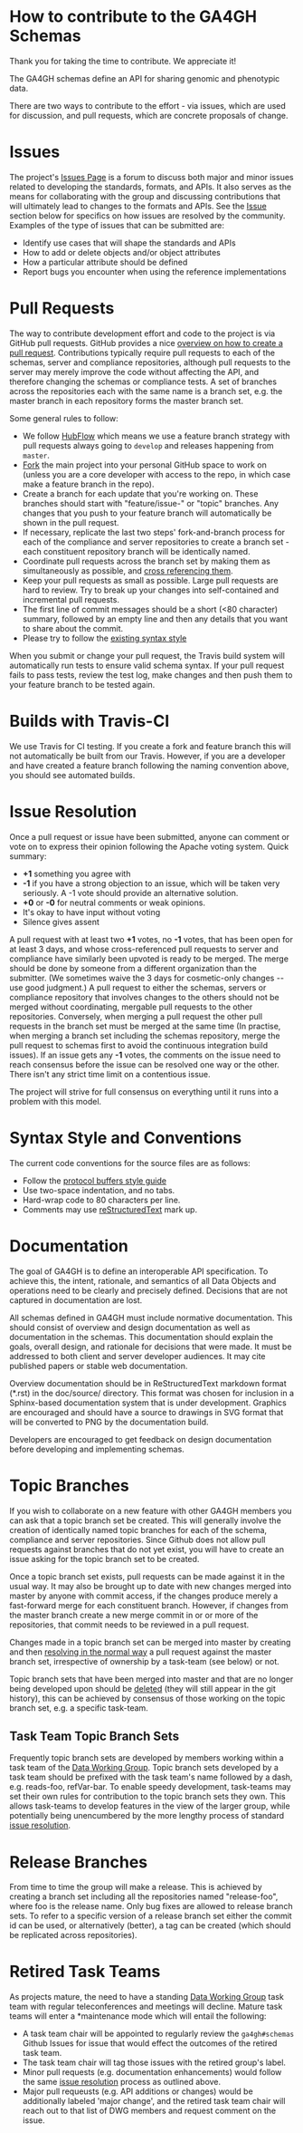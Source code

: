 How to contribute to the GA4GH Schemas
======================================

Thank you for taking the time to contribute. We appreciate it!

The GA4GH schemas define an API for sharing genomic and phenotypic data.

There are two ways to contribute to the effort - via issues, which are
used for discussion, and pull requests, which are concrete proposals of
change.

Issues
======

The project's [Issues
Page](https://github.com/ga4gh/ga4gh-schemas/issues) is a forum to
discuss both major and minor issues related to developing the standards,
formats, and APIs. It also serves as the means for collaborating with
the group and discussing contributions that will ultimately lead to
changes to the formats and APIs. See the [Issue](#issue_resolution)
section below for specifics on how issues are resolved by the community.
Examples of the type of issues that can be submitted are:

-   Identify use cases that will shape the standards and APIs
-   How to add or delete objects and/or object attributes
-   How a particular attribute should be defined
-   Report bugs you encounter when using the reference implementations

Pull Requests
=============

The way to contribute development effort and code to the project is via
GitHub pull requests. GitHub provides a nice [overview on how to create
a pull
request](https://help.github.com/articles/creating-a-pull-request).
Contributions typically require pull requests to each of the schemas,
server and compliance repositories, although pull requests to the server
may merely improve the code without affecting the API, and therefore
changing the schemas or compliance tests. A set of branches across the
repositories each with the same name is a branch set, e.g. the master
branch in each repository forms the master branch set.

Some general rules to follow:
-   We follow [HubFlow](https://datasift.github.io/gitflow/) which means we use
    a feature branch strategy with pull requests always going to `develop`
    and releases happening from `master`.
-   [Fork](https://help.github.com/articles/fork-a-repo) the main
    project into your personal GitHub space to work on (unless you are
      a core developer with access to the repo, in which case make a feature
      branch in the repo).
-   Create a branch for each update that you're working on. These
    branches should start with "feature/issue-<number>" or "topic" branches.
    Any changes that you push to your feature branch will automatically be shown in
    the pull request.
-   If necessary, replicate the last two steps' fork-and-branch process
    for each of the compliance and server repositories to create a
    branch set - each constituent repository branch will be
    identically named.
-   Coordinate pull requests across the branch set by making them as
    simultaneously as possible, and [cross referencing
    them](http://stackoverflow.com/questions/23019608/github-commit-syntax-to-link-a-pull-request-issue).
-   Keep your pull requests as small as possible. Large pull requests
    are hard to review. Try to break up your changes into self-contained
    and incremental pull requests.
-   The first line of commit messages should be a short (&lt;80
    character) summary, followed by an empty line and then any details
    that you want to share about the commit.
-   Please try to follow the [existing syntax style](#syntax_style)

When you submit or change your pull request, the Travis build system
will automatically run tests to ensure valid schema syntax. If your pull
request fails to pass tests, review the test log, make changes and then
push them to your feature branch to be tested again.

Builds with Travis-CI
=====================

We use Travis for CI testing.  If you create a fork and feature branch
this will not automatically be built from our Travis.  However, if you
are a developer and have created a feature branch following the naming
convention above, you should see automated builds.

Issue Resolution
================

Once a pull request or issue have been submitted, anyone can comment or
vote on to express their opinion following the Apache voting system.
Quick summary:

-   **+1** something you agree with
-   **-1** if you have a strong objection to an issue, which will be
    taken very seriously. A -1 vote should provide an
    alternative solution.
-   **+0** or **-0** for neutral comments or weak opinions.
-   It's okay to have input without voting
-   Silence gives assent

A pull request with at least two **+1** votes, no **-1** votes, that has
been open for at least 3 days, and whose cross-referenced pull requests
to server and compliance have similarly been upvoted is ready to be
merged. The merge should be done by someone from a different
organization than the submitter. (We sometimes waive the 3 days for
cosmetic-only changes -- use good judgment.) A pull request to either
the schemas, servers or compliance repository that involves changes to
the others should not be merged without coordinating, mergable pull
requests to the other repositories. Conversely, when merging a pull
request the other pull requests in the branch set must be merged at the
same time (In practise, when merging a branch set including the schemas
repository, merge the pull request to schemas first to avoid the
continuous integration build issues). If an issue gets any **-1** votes,
the comments on the issue need to reach consensus before the issue can
be resolved one way or the other. There isn't any strict time limit on a
contentious issue.

The project will strive for full consensus on everything until it runs
into a problem with this model.

Syntax Style and Conventions
============================

The current code conventions for the source files are as follows:

-   Follow the [protocol buffers style
    guide](https://developers.google.com/protocol-buffers/docs/style)
-   Use two-space indentation, and no tabs.
-   Hard-wrap code to 80 characters per line.
-   Comments may use
    [reStructuredText](http://docutils.sourceforge.net/rst.html)
    mark up.

Documentation
=============

The goal of GA4GH is to define an interoperable API specification. To
achieve this, the intent, rationale, and semantics of all Data Objects
and operations need to be clearly and precisely defined. Decisions that
are not captured in documentation are lost.

All schemas defined in GA4GH must include normative documentation. This
should consist of overview and design documentation as well as
documentation in the schemas. This documentation should explain the
goals, overall design, and rationale for decisions that were made. It
must be addressed to both client and server developer audiences. It may
cite published papers or stable web documentation.

Overview documentation should be in ReStructuredText markdown format
(\*.rst) in the doc/source/ directory. This format was chosen for
inclusion in a Sphinx-based documentation system that is under
development. Graphics are encouraged and should have a source to
drawings in SVG format that will be converted to PNG by the
documentation build.

Developers are encouraged to get feedback on design documentation before
developing and implementing schemas.

Topic Branches
==============

If you wish to collaborate on a new feature with other GA4GH members you
can ask that a topic branch set be created. This will generally involve
the creation of identically named topic branches for each of the schema,
compliance and server repositories. Since Github does not allow pull
requests against branches that do not yet exist, you will have to create
an issue asking for the topic branch set to be created.

Once a topic branch set exists, pull requests can be made against it in
the usual way. It may also be brought up to date with new changes merged
into master by anyone with commit access, if the changes produce merely
a fast-forward merge for each constituent branch. However, if changes
from the master branch create a new merge commit in or or more of the
repositories, that commit needs to be reviewed in a pull request.

Changes made in a topic branch set can be merged into master by creating
and then [resolving in the normal way](#issue_resolution) a pull request
against the master branch set, irrespective of ownership by a task-team
(see below) or not.

Topic branch sets that have been merged into master and that are no
longer being developed upon should be
[deleted](https://github.com/blog/1335-tidying-up-after-pull-requests)
(they will still appear in the git history), this can be achieved by
consensus of those working on the topic branch set, e.g. a specific
task-team.

Task Team Topic Branch Sets
---------------------------

Frequently topic branch sets are developed by members working within a
task team of the [Data Working Group](http://ga4gh.org). Topic branch
sets developed by a task team should be prefixed with the task team's
name followed by a dash, e.g. reads-foo, refVar-bar. To enable speedy
development, task-teams may set their own rules for contribution to the
topic branch sets they own. This allows task-teams to develop features
in the view of the larger group, while potentially being unencumbered by
the more lengthy process of standard [issue
resolution](#issue%20resolution).

Release Branches
================

From time to time the group will make a release. This is achieved by
creating a branch set including all the repositories named
"release-foo", where foo is the release name. Only bug fixes are allowed
to release branch sets. To refer to a specific version of a release
branch set either the commit id can be used, or alternatively (better),
a tag can be created (which should be replicated across repositories).

Retired Task Teams
==================

As projects mature, the need to have a standing [Data Working
Group](http://ga4gh.org) task team with regular teleconferences and
meetings will decline. Mature task teams will enter a \*maintenance mode
which will entail the following:

-   A task team chair will be appointed to regularly review the
    `ga4gh#schemas` Github Issues for issue that would effect the
    outcomes of the retired task team.
-   The task team chair will tag those issues with the retired
    group's label.
-   Minor pull requests (e.g. documentation enhancements) would follow
    the same [issue resolution](#issue_resolution) process as
    outlined above.
-   Major pull requeusts (e.g. API additions or changes) would be
    additionally labeled 'major change', and the retired task team chair
    will reach out to that list of DWG members and request comment on
    the issue.
